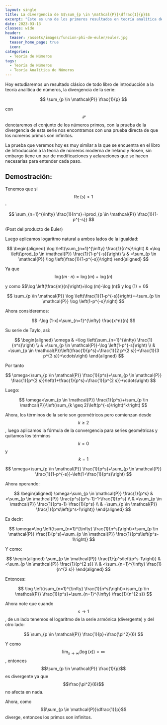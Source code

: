 ```yaml
---
layout: single
title: La divergencia de $$\sum_{p \in \mathcal{P}}\dfrac{1}{p}$$
excerpt: "Este es uno de los primeros resultados en teoría analítica de números, veremos una prueba sencilla de este y por qué implica que los primos son infinitos. " 
date: 2023-03-13
classes: wide
header:
  teaser: /assets/images/funcion-phi-de-euler/euler.jpg
  teaser_home_page: true
  icon: 
categories:
  - Teoría de Números
tags:  
  - Teoría de Números
  - Teoría Analítica de Números
---
```


Hoy estudiaremos un resultado clásico de todo libro de introducción a la teoría analítica de números, la divergencia de la serie:

$$
\sum_{p \in \mathcal{P}} \frac{1}{p}
$$

con $$\mathcal{P}$$ denotaremos el conjunto de los números primos, con la prueba de la divergencia de esta serie nos encontramos con una prueba directa de que los números primos son infinitos.

La prueba que veremos hoy es muy similar a la que se encuentra en el libro de Introducción a la teoría de números moderna de Ireland y Rosen, sin embargo tiene un par de modificaciones y aclaraciones que se hacen necesarias para entender cada paso.

## Demostración:
Tenemos que si $$\operatorname{Re}(s)>1$$ :

$$
\sum_{n=1}^{\infty} \frac{1}{n^s}=\prod_{p \in \mathcal{P}} \frac{1}{1-p^{-s}}
$$

(Post del producto de Euler)

Luego aplicamos logaritmo natural a ambos lados de la igualdad:

$$
\begin{aligned}
\log \left(\sum_{n=1}^{\infty} \frac{1}{n^s}\right) & =\log \left(\prod_{p \in \mathcal{P}} \frac{1}{1-p^{-s}}\right) \\
& =\sum_{p \in \mathcal{P}} \log \left(\frac{1}{1-p^{-s}}\right)
\end{aligned}
$$

Ya que $$\log (m \cdot n)=\log (m)+\log (n)$$

y como $$\log \left(\frac{m}{n}\right)=\log (m)-\log (n)$ y $\log (1)=0$$

$$
\sum_{p \in \mathcal{P}} \log \left(\frac{1}{1-p^{-s}}\right)=-\sum_{p \in \mathcal{P}} \log \left(1-p^{-s}\right)
$$

Ahora consideremos:

$$
-\log (1-x)=\sum_{n=1}^{\infty} \frac{x^n}{n}
$$

Su serie de Taylo, así:

$$
\begin{aligned}
\omega & =\log \left(\sum_{n=1}^{\infty} \frac{1}{n^s}\right) \\
& =\sum_{p \in \mathcal{P}}-\log \left(1-p^{-s}\right) \\
& =\sum_{p \in \mathcal{P}}\left(\frac{1}{p^s}+\frac{1}{2 p^{2 s}}+\frac{1}{3 p^{3 s}}+\cdots\right)
\end{aligned}
$$

Por tanto

$$
\omega<\sum_{p \in \mathcal{P}} \frac{1}{p^s}+\sum_{p \in \mathcal{P}} \frac{1}{p^{2 s}}\left(1+\frac{1}{p^s}+\frac{1}{p^{2 s}}+\cdots\right)
$$

Luego:

$$
\omega<\sum_{p \in \mathcal{P}} \frac{1}{p^s}+\sum_{p \in \mathcal{P}}\left(\sum_{k \geq 2}\left(p^{-s}\right)^k\right)
$$

Ahora, los términos de la serie son geométricos pero comienzan desde $$k \geq 2$$, luego aplicamos la fórmula de la convergencia para series geométricas y quitamos los términos $$k=0$$ y $$k=1$$

$$
\omega<\sum_{p \in \mathcal{P}} \frac{1}{p^s}+\sum_{p \in \mathcal{P}} \frac{1}{1-p^{-s}}-\left(1+\frac{1}{p^s}\right)
$$

Ahora operando:

$$
\begin{aligned}
\omega-\sum_{p \in \mathcal{P}} \frac{1}{p^s} & <\sum_{p \in \mathcal{P}} \frac{p^s}{p^s-1}-1-\frac{1}{p^s} \\
& =\sum_{p \in \mathcal{P}} \frac{1}{p^s-1}-\frac{1}{p^s} \\
& =\sum_{p \in \mathcal{P}} \frac{1}{p^s\left(p^s-1\right)}
\end{aligned}
$$

Es decir:

$$
\omega=\log \left(\sum_{n=1}^{\infty} \frac{1}{n^s}\right)<\sum_{p \in \mathcal{P}} \frac{1}{p^s}+\sum_{p \in \mathcal{P}} \frac{1}{p^s\left(p^s-1\right)}
$$

Y como:

$$
\begin{aligned}
\sum_{p \in \mathcal{P}} \frac{1}{p^s\left(p^s-1\right)} & <\sum_{p \in \mathcal{P}} \frac{1}{p^{2 s}} \\
& <\sum_{n=1}^{\infty} \frac{1}{n^{2 s}}
\end{aligned}
$$

Entonces:

$$
\log \left(\sum_{n=1}^{\infty} \frac{1}{n^s}\right)<\sum_{p \in \mathcal{P}} \frac{1}{p^s}+\sum_{n=1}^{\infty} \frac{1}{n^{2 s}}
$$

Ahora note que cuando $$s \longrightarrow 1$$, de un lado tenemos el logaritmo de la serie armónica (divergente) y del otro lado:

$$
\sum_{p \in \mathcal{P}} \frac{1}{p}+\frac{\pi^2}{6}
$$

Y como $$\operatorname{lím}_{x \rightarrow \infty}(\log (x))=\infty$$, entonces $$\sum_{p \in \mathcal{P}} \frac{1}{p}$$ es divergente ya que $$\frac{\pi^2}{6}$$ no afecta en nada.

$$\tag*{$\blacksquare$}$$

Ahora, como $$\sum_{p \in \mathcal{P}}\dfrac{1}{p}$$ diverge, entonces los primos son infinitos.
